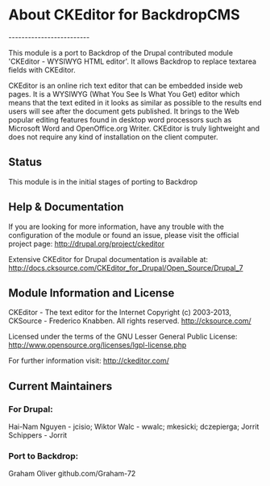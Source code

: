 <h1>About CKEditor for BackdropCMS</h1>
-------------------------

This module is a port to Backdrop of the Drupal contributed module 'CKEditor - WYSIWYG HTML editor'. 
It allows Backdrop to replace textarea fields with CKEditor.

CKEditor is an online rich text editor that can be embedded inside web pages.
It is a WYSIWYG (What You See Is What You Get) editor which means that the
text edited in it looks as similar as possible to the results end users will
see after the document gets published. It brings to the Web popular editing
features found in desktop word processors such as Microsoft Word and
OpenOffice.org Writer. CKEditor is truly lightweight and does not require any
kind of installation on the client computer.

<h2>Status</h2>
This module is in the initial stages of porting to Backdrop

<h2>Help & Documentation</h2>

If you are looking for more information, have any trouble with the configuration of the module
or found an issue, please visit the official project page:
  http://drupal.org/project/ckeditor

Extensive CKEditor for Drupal documentation is available at:
  http://docs.cksource.com/CKEditor_for_Drupal/Open_Source/Drupal_7



<h2>Module Information and License</h2>

CKEditor - The text editor for the Internet
Copyright (c) 2003-2013, CKSource - Frederico Knabben. All rights reserved.
http://cksource.com/

Licensed under the terms of the GNU Lesser General Public License:
    http://www.opensource.org/licenses/lgpl-license.php

For further information visit:
    http://ckeditor.com/
    
    
<h2>Current Maintainers</h2>

<h3>For Drupal:</h3>

Hai-Nam Nguyen - jcisio; 
Wiktor Walc - wwalc;
mkesicki;
dczepierga; 
Jorrit Schippers - Jorrit


<h3>Port to Backdrop:</h3>
Graham Oliver github.com/Graham-72
